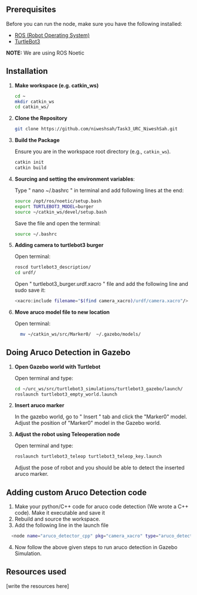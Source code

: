 ## Prerequisites

Before you can run the node, make sure you have the following installed:
- [ROS (Robot Operating System)](http://wiki.ros.org/ROS/Installation)
- [TurtleBot3](https://emanual.robotis.com/docs/en/platform/turtlebot3/quick-start/)



**NOTE:** We are using ROS Noetic

## Installation

1.  **Make workspace (e.g. catkin_ws)**

     ```bash
    cd ~
    mkdir catkin_ws
    cd catkin_ws/
    
    ```

2.  **Clone the Repository**

    ```bash
    git clone https://github.com/niweshsah/Task3_URC_NiweshSah.git
    ```

3. **Build the Package**

    Ensure you are in the workspace root directory (e.g., `catkin_ws`).

    ```bash
    catkin init
    catkin build
    ```
4. **Sourcing and setting the environment variables**:

     Type " nano ~/.bashrc " in terminal and add following lines at the end:

     ```bash
    source /opt/ros/noetic/setup.bash
     export TURTLEBOT3_MODEL=burger
     source ~/catkin_ws/devel/setup.bash
     ```

     Save the file and open the terminal:
     ```bash
    source ~/.bashrc
    ```

5. **Adding camera to turtlebot3 burger**

   Open terminal:
   
     ```bash
     roscd turtlebot3_description/
     cd urdf/
     ```

    Open " turtlebot3_burger.urdf.xacro " file and add the following line and sudo save it:

     ```bash
     <xacro:include filename="$(find camera_xacro)/urdf/camera.xacro"/>
     ```

6. **Move aruco model file to new location**

   Open terminal:

   ```bash
     mv ~/catkin_ws/src/Marker0/  ~/.gazebo/models/
   ```
   

 ## Doing Aruco Detection in Gazebo

1. **Open Gazebo world with Turtlebot**
  
   Open terminal and type:

     ```bash
     cd ~/urc_ws/src/turtlebot3_simulations/turtlebot3_gazebo/launch/
     roslaunch turtlebot3_empty_world.launch 
     ```

2. **Insert aruco marker**

   In the gazebo world, go to " Insert " tab and click the "Marker0" model. Adjust the position of "Marker0" model in the Gazebo world.


3. **Adjust the robot using Teleoperation node**

   Open terminal and type:

   ```bash
   roslaunch turtlebot3_teleop turtlebot3_teleop_key.launch  
   ```

   Adjust the pose of robot and you should be able to detect the inserted aruco marker.


## Adding custom Aruco Detection code 

1. Make your python/C++ code for aruco code detection (We wrote a C++ code). Make it executable and save it
2. Rebuild and source the workspace.
3. Add the following line in the launch file

```bash
  <node name="aruco_detector_cpp" pkg="camera_xacro" type="aruco_detector_cpp" output="screen" />  
```
4. Now follow the above given steps to run aruco detection in Gazebo Simulation.

## Resources used

[write the resources here]
